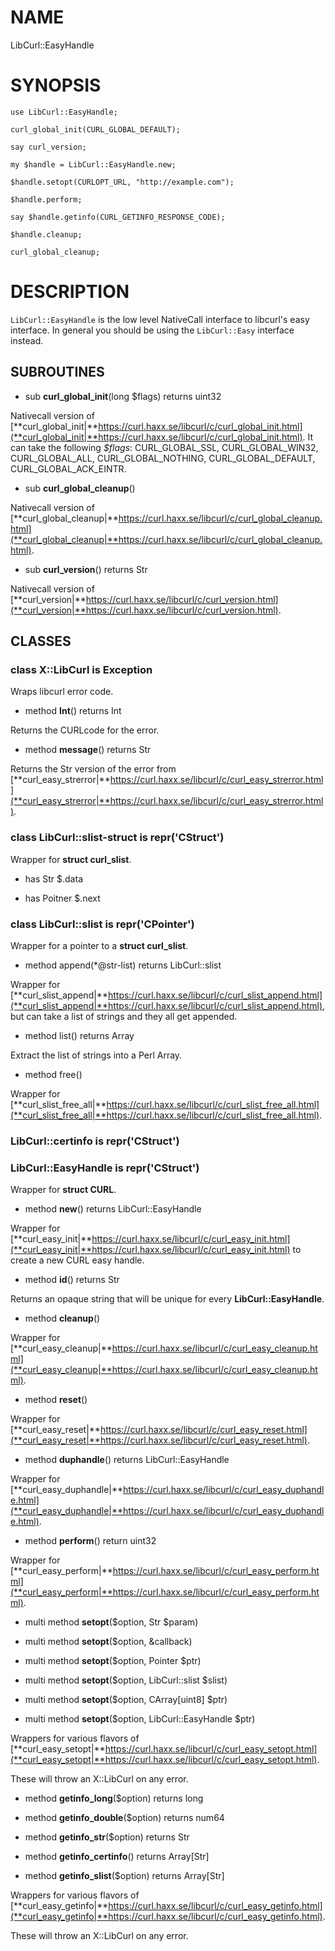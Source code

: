 NAME
====

LibCurl::EasyHandle

SYNOPSIS
========

    use LibCurl::EasyHandle;

    curl_global_init(CURL_GLOBAL_DEFAULT);

    say curl_version;

    my $handle = LibCurl::EasyHandle.new;

    $handle.setopt(CURLOPT_URL, "http://example.com");

    $handle.perform;

    say $handle.getinfo(CURL_GETINFO_RESPONSE_CODE);

    $handle.cleanup;

    curl_global_cleanup;

DESCRIPTION
===========

`LibCurl::EasyHandle` is the low level NativeCall interface to libcurl's easy interface. In general you should be using the `LibCurl::Easy` interface instead.

SUBROUTINES
-----------

  * sub **curl_global_init**(long $flags) returns uint32

Nativecall version of [**curl_global_init|**https://curl.haxx.se/libcurl/c/curl_global_init.html](**curl_global_init|**https://curl.haxx.se/libcurl/c/curl_global_init.html). It can take the following *$flags*: CURL_GLOBAL_SSL, CURL_GLOBAL_WIN32, CURL_GLOBAL_ALL, CURL_GLOBAL_NOTHING, CURL_GLOBAL_DEFAULT, CURL_GLOBAL_ACK_EINTR.

  * sub **curl_global_cleanup**()

Nativecall version of [**curl_global_cleanup|**https://curl.haxx.se/libcurl/c/curl_global_cleanup.html](**curl_global_cleanup|**https://curl.haxx.se/libcurl/c/curl_global_cleanup.html).

  * sub **curl_version**() returns Str

Nativecall version of [**curl_version|**https://curl.haxx.se/libcurl/c/curl_version.html](**curl_version|**https://curl.haxx.se/libcurl/c/curl_version.html).

CLASSES
-------

### class **X::LibCurl** is Exception

Wraps libcurl error code.

  * method **Int**() returns Int

Returns the CURLcode for the error.

  * method **message**() returns Str

Returns the Str version of the error from [**curl_easy_strerror|**https://curl.haxx.se/libcurl/c/curl_easy_strerror.html](**curl_easy_strerror|**https://curl.haxx.se/libcurl/c/curl_easy_strerror.html).

### class **LibCurl::slist-struct** is repr('CStruct')

Wrapper for **struct curl_slist**.

  * has Str $.data

  * has Poitner $.next

### class **LibCurl::slist** is repr('CPointer')

Wrapper for a pointer to a **struct curl_slist**.

  * method append(*@str-list) returns LibCurl::slist

Wrapper for [**curl_slist_append|**https://curl.haxx.se/libcurl/c/curl_slist_append.html](**curl_slist_append|**https://curl.haxx.se/libcurl/c/curl_slist_append.html), but can take a list of strings and they all get appended.

  * method list() returns Array

Extract the list of strings into a Perl Array.

  * method free()

Wrapper for [**curl_slist_free_all|**https://curl.haxx.se/libcurl/c/curl_slist_free_all.html](**curl_slist_free_all|**https://curl.haxx.se/libcurl/c/curl_slist_free_all.html).

### **LibCurl::certinfo** is repr('CStruct')

### **LibCurl::EasyHandle** is repr('CStruct')

Wrapper for **struct CURL**.

  * method **new**() returns LibCurl::EasyHandle

Wrapper for [**curl_easy_init|**https://curl.haxx.se/libcurl/c/curl_easy_init.html](**curl_easy_init|**https://curl.haxx.se/libcurl/c/curl_easy_init.html) to create a new CURL easy handle.

  * method **id**() returns Str

Returns an opaque string that will be unique for every **LibCurl::EasyHandle**.

  * method **cleanup**()

Wrapper for [**curl_easy_cleanup|**https://curl.haxx.se/libcurl/c/curl_easy_cleanup.html](**curl_easy_cleanup|**https://curl.haxx.se/libcurl/c/curl_easy_cleanup.html).

  * method **reset**()

Wrapper for [**curl_easy_reset|**https://curl.haxx.se/libcurl/c/curl_easy_reset.html](**curl_easy_reset|**https://curl.haxx.se/libcurl/c/curl_easy_reset.html).

  * method **duphandle**() returns LibCurl::EasyHandle

Wrapper for [**curl_easy_duphandle|**https://curl.haxx.se/libcurl/c/curl_easy_duphandle.html](**curl_easy_duphandle|**https://curl.haxx.se/libcurl/c/curl_easy_duphandle.html).

  * method **perform**() return uint32

Wrapper for [**curl_easy_perform|**https://curl.haxx.se/libcurl/c/curl_easy_perform.html](**curl_easy_perform|**https://curl.haxx.se/libcurl/c/curl_easy_perform.html).

  * multi method **setopt**($option, Str $param)

  * multi method **setopt**($option, &callback)

  * multi method **setopt**($option, Pointer $ptr)

  * multi method **setopt**($option, LibCurl::slist $slist)

  * multi method **setopt**($option, CArray[uint8] $ptr)

  * multi method **setopt**($option, LibCurl::EasyHandle $ptr)

Wrappers for various flavors of  [**curl_easy_setopt|**https://curl.haxx.se/libcurl/c/curl_easy_setopt.html](**curl_easy_setopt|**https://curl.haxx.se/libcurl/c/curl_easy_setopt.html).

These will throw an X::LibCurl on any error.

  * method **getinfo_long**($option) returns long

  * method **getinfo_double**($option) returns num64

  * method **getinfo_str**($option) returns Str

  * method **getinfo_certinfo**() returns Array[Str]

  * method **getinfo_slist**($option) returns Array[Str]

Wrappers for various flavors of  [**curl_easy_getinfo|**https://curl.haxx.se/libcurl/c/curl_easy_getinfo.html](**curl_easy_getinfo|**https://curl.haxx.se/libcurl/c/curl_easy_getinfo.html).

These will throw an X::LibCurl on any error.
